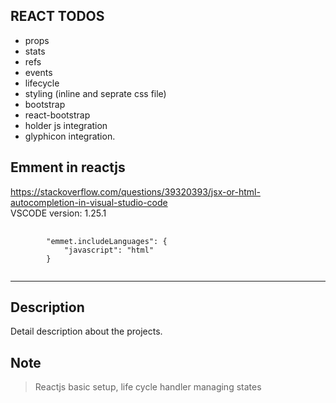## REACT TODOS
* props
* stats
* refs
* events
* lifecycle
* styling (inline and seprate css file)
* bootstrap
* react-bootstrap
* holder js integration
* glyphicon integration.

## Emment in reactjs
https://stackoverflow.com/questions/39320393/jsx-or-html-autocompletion-in-visual-studio-code <br />
VSCODE version: 1.25.1
<pre>
    <code>
        "emmet.includeLanguages": {
            "javascript": "html"
        }
    </code>
</pre>

***

## Description ##
<p>
    Detail description about the projects. 
</p>

## Note ##
> Reactjs basic setup, life cycle handler 
> managing states

 